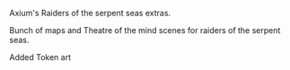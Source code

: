 Axium's Raiders of the serpent seas extras.

Bunch of maps and Theatre of the mind scenes for raiders of the serpent seas. 

Added Token art
